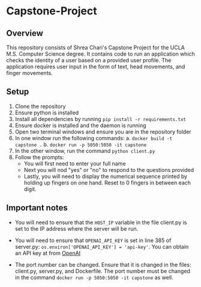 # Capstone-Project

## Overview

This repository consists of Shrea Chari's Capstone Project for the UCLA M.S. Computer Science degree. It contains code to run an application which checks the identity of a user based on a provided user profile. The application requires user input in the form of text, head movements, and finger movements.

## Setup

1. Clone the repository
2. Ensure python is installed
3. Install all dependencies by running ```pip install -r requirements.txt```
4. Ensure docker is installed and the daemon is running
5. Open two terminal windows and ensure you are in the repository folder
6. In one window run the following commands:
    a. ```docker build -t capstone .```
    b. ```docker run -p 5050:5050 -it capstone```
7. In the other window, run the command ```python client.py```
8. Follow the prompts:
    - You will first need to enter your full name
    - Next you will nod "yes" or "no" to respond to the questions provided
    - Lastly, you will need to display the numerical sequence printed by holding up fingers on one hand. Reset to 0 fingers in between each digit.

## Important notes

- You will need to ensure that the ```HOST_IP``` variable in the file client.py is set to the IP address where the server will be run.
- You will need to ensure that ```OPENAI_API_KEY``` is set in line 385 of server.py: ```os.environ['OPENAI_API_KEY'] = 'api-key'```. You can obtain an API key at from [OpenAI](https://openai.com/index/openai-api/)

- The port number can be changed. Ensure that it is changed in the files: client.py, server.py, and Dockerfile. The port number must be changed in the command ```docker run -p 5050:5050 -it capstone``` as well.
